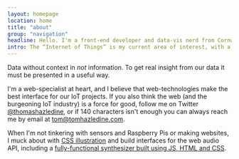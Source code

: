 ```yaml
---
layout: homepage
location: home
title: "about"
group: "navigation"
headline: Hello. I'm a front-end developer and data-vis nerd from Cornwall.
intro: The “Internet of Things” is my current area of interest, with a particular focus on visualising all the data these “things” are generating.
---
```


Data without context in *not* information. To get real insight from our data it must be presented in a useful way.

I'm a web-specialist at heart, and I believe that web-technologies make the best interface for our IoT projects. If you also think the web (and the burgeoning IoT industry) is a force for good, follow me on Twitter [@thomashazledine](//twitter.com/thomashazledine), or if 140 characters isn't enough you can always reach me by email at [tom@tomhazledine.com](mailto:tom@tomhazledine.com).

When I'm not tinkering with sensors and Raspberry Pis or making websites, I muck about with [CSS illustration](http://codepen.io/tomhazledine/pen/IwEDu) and build interfaces for the web audio API, including a [fully-functional synthesizer built using JS, HTML and CSS](http://tomhazledine.com/keyboard/).
